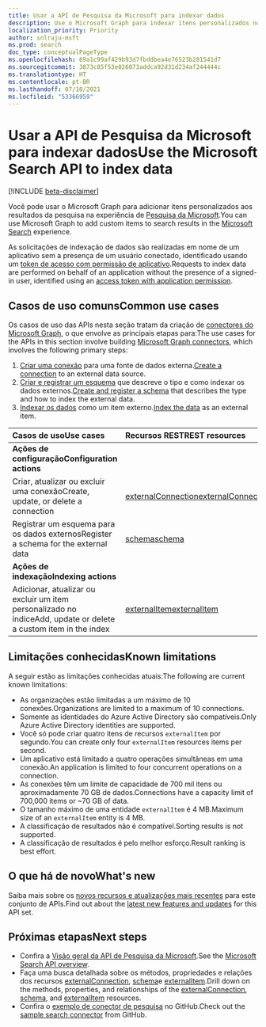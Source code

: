 ```yaml
---
title: Usar a API de Pesquisa da Microsoft para indexar dados
description: Use o Microsoft Graph para indexar itens personalizados no serviço de Pesquisa da Microsoft.
localization_priority: Priority
author: snlraju-msft
ms.prod: search
doc_type: conceptualPageType
ms.openlocfilehash: 69a1c99af429b93d7fbddbea4e76523b281541d7
ms.sourcegitcommit: 3873c85f53e026073addca92d31d234af244444c
ms.translationtype: HT
ms.contentlocale: pt-BR
ms.lasthandoff: 07/10/2021
ms.locfileid: "53366959"
---
```

# <a name="use-the-microsoft-search-api-to-index-data"></a><span data-ttu-id="259cc-103">Usar a API de Pesquisa da Microsoft para indexar dados</span><span class="sxs-lookup"><span data-stu-id="259cc-103">Use the Microsoft Search API to index data</span></span>

[!INCLUDE [beta-disclaimer](../../includes/beta-disclaimer.md)]

<span data-ttu-id="259cc-104">Você pode usar o Microsoft Graph para adicionar itens personalizados aos resultados da pesquisa na experiência de [Pesquisa da Microsoft](/microsoftsearch/overview-microsoft-search).</span><span class="sxs-lookup"><span data-stu-id="259cc-104">You can use Microsoft Graph to add custom items to search results in the [Microsoft Search](/microsoftsearch/overview-microsoft-search) experience.</span></span>

<span data-ttu-id="259cc-105">As solicitações de indexação de dados são realizadas em nome de um aplicativo sem a presença de um usuário conectado, identificado usando um [token de acesso com permissão de aplicativo](/graph/auth-v2-service).</span><span class="sxs-lookup"><span data-stu-id="259cc-105">Requests to index data are performed on behalf of an application without the presence of a signed-in user, identified using an [access token with application permission](/graph/auth-v2-service).</span></span>

## <a name="common-use-cases"></a><span data-ttu-id="259cc-106">Casos de uso comuns</span><span class="sxs-lookup"><span data-stu-id="259cc-106">Common use cases</span></span>

<span data-ttu-id="259cc-107">Os casos de uso das APIs nesta seção tratam da criação de [conectores do Microsoft Graph](/microsoftsearch/connectors-overview), o que envolve as principais etapas para:</span><span class="sxs-lookup"><span data-stu-id="259cc-107">The use cases for the APIs in this section involve building [Microsoft Graph connectors](/microsoftsearch/connectors-overview), which involves the following primary steps:</span></span>

1. <span data-ttu-id="259cc-108">[Criar uma conexão](../api/external-post-connections.md) para uma fonte de dados externa.</span><span class="sxs-lookup"><span data-stu-id="259cc-108">[Create a connection](../api/external-post-connections.md) to an external data source.</span></span>
2. <span data-ttu-id="259cc-109">[Criar e registrar um esquema](../api/externalconnection-post-schema.md) que descreve o tipo e como indexar os dados externos.</span><span class="sxs-lookup"><span data-stu-id="259cc-109">[Create and register a schema](../api/externalconnection-post-schema.md) that describes the type and how to index the external data.</span></span>
3. <span data-ttu-id="259cc-110">[Indexar os dados](../api/externalconnection-put-items.md) como um item externo.</span><span class="sxs-lookup"><span data-stu-id="259cc-110">[Index the data](../api/externalconnection-put-items.md) as an external item.</span></span>

| <span data-ttu-id="259cc-111">Casos de uso</span><span class="sxs-lookup"><span data-stu-id="259cc-111">Use cases</span></span>                                        | <span data-ttu-id="259cc-112">Recursos REST</span><span class="sxs-lookup"><span data-stu-id="259cc-112">REST resources</span></span>                              | <span data-ttu-id="259cc-113">Confira também</span><span class="sxs-lookup"><span data-stu-id="259cc-113">See also</span></span> |
|:-------------------------------------------------|:--------------------------------------------|:--|
| <span data-ttu-id="259cc-114">**Ações de configuração**</span><span class="sxs-lookup"><span data-stu-id="259cc-114">**Configuration actions**</span></span>                        |                                             |   |
| <span data-ttu-id="259cc-115">Criar, atualizar ou excluir uma conexão</span><span class="sxs-lookup"><span data-stu-id="259cc-115">Create, update, or delete a connection</span></span>           | [<span data-ttu-id="259cc-116">externalConnection</span><span class="sxs-lookup"><span data-stu-id="259cc-116">externalConnection</span></span>](externalconnection.md) | [<span data-ttu-id="259cc-117">Métodos de externalConnection</span><span class="sxs-lookup"><span data-stu-id="259cc-117">externalConnection methods</span></span>](externalconnection.md#methods) |
| <span data-ttu-id="259cc-118">Registrar um esquema para os dados externos</span><span class="sxs-lookup"><span data-stu-id="259cc-118">Register a schema for the external data</span></span>          | [<span data-ttu-id="259cc-119">schema</span><span class="sxs-lookup"><span data-stu-id="259cc-119">schema</span></span>](schema.md)                         | [<span data-ttu-id="259cc-120">métodos de esquema</span><span class="sxs-lookup"><span data-stu-id="259cc-120">schema methods</span></span>](schema.md#methods) |
| <span data-ttu-id="259cc-121">**Ações de indexação**</span><span class="sxs-lookup"><span data-stu-id="259cc-121">**Indexing actions**</span></span>                             |                                             |   |
| <span data-ttu-id="259cc-122">Adicionar, atualizar ou excluir um item personalizado no índice</span><span class="sxs-lookup"><span data-stu-id="259cc-122">Add, update or delete a custom item in the index</span></span> | [<span data-ttu-id="259cc-123">externalItem</span><span class="sxs-lookup"><span data-stu-id="259cc-123">externalItem</span></span>](externalitem.md)             | [<span data-ttu-id="259cc-124">métodos de externalItem</span><span class="sxs-lookup"><span data-stu-id="259cc-124">externalItem methods</span></span>](externalItem.md#methods) |

## <a name="known-limitations"></a><span data-ttu-id="259cc-125">Limitações conhecidas</span><span class="sxs-lookup"><span data-stu-id="259cc-125">Known limitations</span></span>

<span data-ttu-id="259cc-126">A seguir estão as limitações conhecidas atuais:</span><span class="sxs-lookup"><span data-stu-id="259cc-126">The following are current known limitations:</span></span>

- <span data-ttu-id="259cc-127">As organizações estão limitadas a um máximo de 10 conexões.</span><span class="sxs-lookup"><span data-stu-id="259cc-127">Organizations are limited to a maximum of 10 connections.</span></span>
- <span data-ttu-id="259cc-128">Somente as identidades do Azure Active Directory são compatíveis.</span><span class="sxs-lookup"><span data-stu-id="259cc-128">Only Azure Active Directory identities are supported.</span></span>
- <span data-ttu-id="259cc-129">Você só pode criar quatro itens de recursos `externalItem` por segundo.</span><span class="sxs-lookup"><span data-stu-id="259cc-129">You can create only four `externalItem` resources items per second.</span></span>
- <span data-ttu-id="259cc-130">Um aplicativo está limitado a quatro operações simultâneas em uma conexão.</span><span class="sxs-lookup"><span data-stu-id="259cc-130">An application is limited to four concurrent operations on a connection.</span></span>
- <span data-ttu-id="259cc-131">As conexões têm um limite de capacidade de 700 mil itens ou aproximadamente 70 GB de dados.</span><span class="sxs-lookup"><span data-stu-id="259cc-131">Connections have a capacity limit of 700,000 items or ~70 GB of data.</span></span>
- <span data-ttu-id="259cc-132">O tamanho máximo de uma entidade `externalItem` é 4 MB.</span><span class="sxs-lookup"><span data-stu-id="259cc-132">Maximum size of an `externalItem` entity is 4 MB.</span></span>
- <span data-ttu-id="259cc-133">A classificação de resultados não é compatível.</span><span class="sxs-lookup"><span data-stu-id="259cc-133">Sorting results is not supported.</span></span>
- <span data-ttu-id="259cc-134">A classificação de resultados é pelo melhor esforço.</span><span class="sxs-lookup"><span data-stu-id="259cc-134">Result ranking is best effort.</span></span>

## <a name="whats-new"></a><span data-ttu-id="259cc-135">O que há de novo</span><span class="sxs-lookup"><span data-stu-id="259cc-135">What's new</span></span>
<span data-ttu-id="259cc-136">Saiba mais sobre os [novos recursos e atualizações mais recentes](/graph/whats-new-overview) para este conjunto de APIs.</span><span class="sxs-lookup"><span data-stu-id="259cc-136">Find out about the [latest new features and updates](/graph/whats-new-overview) for this API set.</span></span>

## <a name="next-steps"></a><span data-ttu-id="259cc-137">Próximas etapas</span><span class="sxs-lookup"><span data-stu-id="259cc-137">Next steps</span></span>

- <span data-ttu-id="259cc-138">Confira a [Visão geral da API de Pesquisa da Microsoft](/graph/search-concept-overview).</span><span class="sxs-lookup"><span data-stu-id="259cc-138">See the [Microsoft Search API overview](/graph/search-concept-overview).</span></span>
- <span data-ttu-id="259cc-139">Faça uma busca detalhada sobre os métodos, propriedades e relações dos recursos [externalConnection](externalconnection.md), [schema](schema.md)e [externalItem](externalitem.md).</span><span class="sxs-lookup"><span data-stu-id="259cc-139">Drill down on the methods, properties, and relationships of the [externalConnection](externalconnection.md), [schema](schema.md), and [externalItem](externalitem.md) resources.</span></span>
- <span data-ttu-id="259cc-140">Confira o [exemplo de conector de pesquisa](https://github.com/microsoftgraph/msgraph-search-connector-sample) no GitHub.</span><span class="sxs-lookup"><span data-stu-id="259cc-140">Check out the [sample search connector](https://github.com/microsoftgraph/msgraph-search-connector-sample) from GitHub.</span></span>


